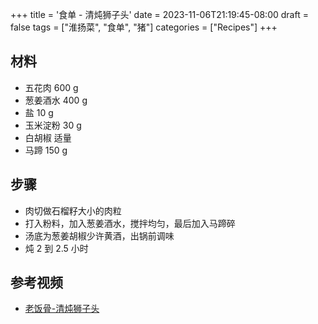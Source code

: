 +++
title = '食单 - 清炖狮子头'
date = 2023-11-06T21:19:45-08:00
draft = false
tags = ["淮扬菜", "食单", "猪"]
categories = ["Recipes"]
+++

## 材料
- 五花肉 600 g
- 葱姜酒水 400 g
- 盐 10 g
- 玉米淀粉 30 g
- 白胡椒 适量
- 马蹄 150 g

## 步骤
- 肉切做石榴籽大小的肉粒
- 打入粉料，加入葱姜酒水，搅拌均匀，最后加入马蹄碎
- 汤底为葱姜胡椒少许黄酒，出锅前调味
- 炖 2 到 2.5 小时

## 参考视频
- [老饭骨-清炖狮子头](https://www.bilibili.com/video/BV1dz4y1X7G4)